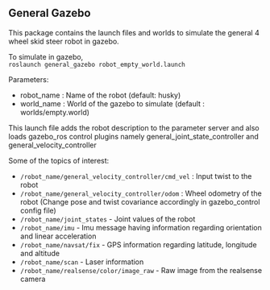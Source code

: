 ## General Gazebo

This package contains the launch files and worlds to simulate the general 4 wheel skid steer robot in gazebo.

To simulate in gazebo,<br>
```roslaunch general_gazebo robot_empty_world.launch```

Parameters:
- robot_name : Name of the robot (default: husky)
- world_name : World of the gazebo to simulate (default : worlds/empty.world)

This launch file adds the robot description to the parameter server and also loads gazebo_ros control plugins namely general_joint_state_controller and general_velocity_controller

Some of the topics of interest:
- ```/robot_name/general_velocity_controller/cmd_vel``` : Input twist to the robot
- ```/robot_name/general_velocity_controller/odom``` : Wheel odometry of the robot (Change pose and twist covariance accordingly in gazebo_control config file)
- ```/robot_name/joint_states``` - Joint values of the robot
- ```/robot_name/imu``` - Imu message having information regarding orientation and linear acceleration
- ```/robot_name/navsat/fix``` - GPS information regarding latitude, longitude and altitude
- ```/robot_name/scan``` - Laser information
- ```/robot_name/realsense/color/image_raw``` - Raw image from the realsense camera
